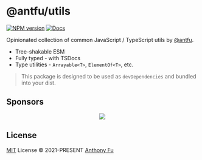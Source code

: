 # @antfu/utils

[![NPM version](https://img.shields.io/npm/v/@antfu/utils?color=a1b858&label=)](https://www.npmjs.com/package/@antfu/utils)
[![Docs](https://img.shields.io/badge/docs-green)](https://www.jsdocs.io/package/@antfu/utils)

Opinionated collection of common JavaScript / TypeScript utils by [@antfu](https://github.com/antfu).

- Tree-shakable ESM
- Fully typed - with TSDocs
- Type utilities - `Arrayable<T>`, `ElementOf<T>`, etc.

> This package is designed to be used as `devDependencies` and bundled into your dist.

## Sponsors

<p align="center">
  <a href="https://cdn.jsdelivr.net/gh/antfu/static/sponsors.svg">
    <img src='https://cdn.jsdelivr.net/gh/antfu/static/sponsors.svg'/>
  </a>
</p>

## License

[MIT](LICENSE) License © 2021-PRESENT [Anthony Fu](https://github.com/antfu)
